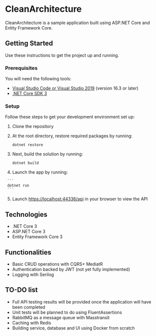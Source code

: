 
# CleanArchitecture

CleanArchitecture  is a sample application built using ASP.NET Core and Entity Framework Core. 


## Getting Started
Use these instructions to get the project up and running.

### Prerequisites
You will need the following tools:

* [Visual Studio Code or Visual Studio 2019](https://visualstudio.microsoft.com/vs/) (version 16.3 or later)
* [.NET Core SDK 3](https://dotnet.microsoft.com/download/dotnet-core/3.0)

### Setup
Follow these steps to get your development environment set up:

  1. Clone the repository
  2. At the root directory, restore required packages by running:
      ```
     dotnet restore
     ```
  3. Next, build the solution by running:
     ```
     dotnet build
     ```

  4.  Launch the app  by running:

     ```
	 dotnet run
	 ```
  
  5. Launch [https://localhost:44336/api](http://localhost:44336/api) in your browser to view the API

## Technologies
* .NET Core 3
* ASP.NET Core 3
* Entity Framework Core 3


## Functionalities
-   Basic CRUD operations with CQRS+ MediatR  
-   Authentication backed by JWT (not yet fully implemented)
-	Logging with Serilog

## TO-DO list
-   Full API testing results will be provided once the application will have been completed
-   Unit tests will be planned to do using FluentAssertions
-	RabbitMQ as a message queue with Masstransit
-	Caching with Redis
-   Building service, database and UI using Docker from scratch




